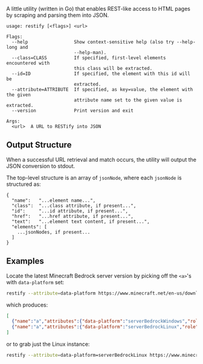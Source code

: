 
A little utility (written in Go) that enables REST-like access to HTML pages by scraping and parsing them into JSON.

```
usage: restify [<flags>] <url>

Flags:
  --help                 Show context-sensitive help (also try --help-long and
                         --help-man).
  --class=CLASS          If specified, first-level elements encountered with
                         this class will be extracted.
  --id=ID                If specified, the element with this id will be
                         extracted.
  --attribute=ATTRIBUTE  If specified, as key=value, the element with the given
                         attribute name set to the given value is extracted.
  --version              Print version and exit

Args:
  <url>  A URL to RESTify into JSON
```

## Output Structure

When a successful URL retrieval and match occurs, the utility will output
the JSON conversion to stdout.

The top-level structure is an array of `jsonNode`, where each `jsonNode` is
structured as:

```
{
  "name":   "...element name...",
  "class":  "...class attribute, if present...",
  "id":     "...id attribute, if present...",
  "href":   "...href attribute, if present...",
  "text":   "...element text content, if present...",
  "elements": [
    ...jsonNodes, if present...
  ]
}
```

## Examples

Locate the latest Minecraft Bedrock server version by picking off the `<a>`'s with `data-platform` set:

```bash
restify --attribute=data-platform https://www.minecraft.net/en-us/download/server/bedrock/
```

which produces:
```json
[
  {"name":"a","attributes":{"data-platform":"serverBedrockWindows","role":"button"},"class":"btn btn-disabled-outline mt-4 downloadlink","href":"https://minecraft.azureedge.net/bin-win/bedrock-server-1.12.0.28.zip","text":"Download"},
  {"name":"a","attributes":{"data-platform":"serverBedrockLinux","role":"button"},"class":"btn btn-disabled-outline mt-4 downloadlink","href":"https://minecraft.azureedge.net/bin-linux/bedrock-server-1.12.0.28.zip","text":"Download"}
]
```

or to grab just the Linux instance:

```bash
restify --attribute=data-platform=serverBedrockLinux https://www.minecraft.net/en-us/download/server/bedrock/
```